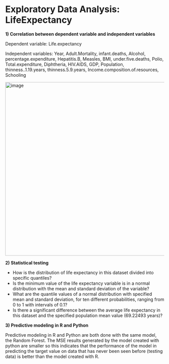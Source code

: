 # Exploratory Data Analysis: LifeExpectancy
**1) Correlation between dependent variable and independent variables**

Dependent variable: Life.expectancy

Independent variables: Year, Adult.Mortality, infant.deaths, Alcohol, percentage.expenditure, Hepatitis.B, Measles, BMI, under.five.deaths, Polio, Total.expenditure, Diphtheria, HIV.AIDS, GDP, Population, thinness..1.19.years, thinness.5.9.years, Income.composition.of.resources, Schooling

<img width="550" alt="image" src="https://github.com/shafamira/EDA_LifeExpectancy/assets/78345801/a00c1914-d80d-493b-9268-3e08c6043389">

**2) Statistical testing**
- How is the distribution of life expectancy in this dataset divided into specific quantiles?
- Is the minimum value of the life expectancy variable is in a normal distribution with the mean and standard deviation of the variable?
- What are the quantile values of a normal distribution with specified mean and standard deviation, for ten different probabilities, ranging from 0 to 1 with intervals of 0.1?
- Is there a significant difference between the average life expectancy in this dataset and the specified population mean value (69.22493 years)?

**3) Predictive modeling in R and Python**

Predictive modeling in R and Python are both done with the same model, the Random Forest. The MSE results generated by the model created with python are smaller so this indicates that the performance of the model in predicting the target value on data that has never been seen before (testing data) is better than the model created with R.

